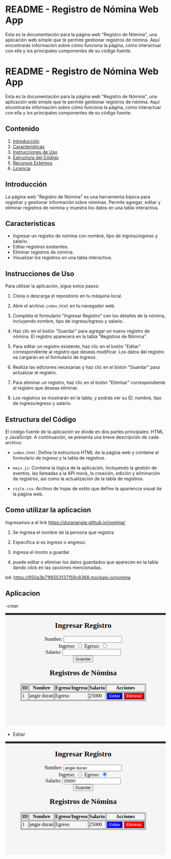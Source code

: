 # README - Registro de Nómina Web App

Esta es la documentación para la página web "Registro de Nómina", una aplicación web simple que te permite gestionar registros de nómina. Aquí encontrarás información sobre cómo funciona la página, cómo interactuar con ella y los principales componentes de su código fuente.


# README - Registro de Nómina Web App

Esta es la documentación para la página web "Registro de Nómina", una aplicación web simple que te permite gestionar registros de nómina. Aquí encontrarás información sobre cómo funciona la página, cómo interactuar con ella y los principales componentes de su código fuente.

## Contenido

1. [Introducción](#introducción)
2. [Características](#características)
3. [Instrucciones de Uso](#instrucciones-de-uso)
4. [Estructura del Código](#estructura-del-código)
5. [Recursos Externos](#recursos-externos)
6. [Licencia](#licencia)

## Introducción

La página web "Registro de Nómina" es una herramienta básica para registrar y gestionar información sobre nóminas. Permite agregar, editar y eliminar registros de nómina y muestra los datos en una tabla interactiva.

## Características

- Ingresar un registro de nómina con nombre, tipo de ingreso/egreso y salario.
- Editar registros existentes.
- Eliminar registros de nómina.
- Visualizar los registros en una tabla interactiva.

## Instrucciones de Uso

Para utilizar la aplicación, sigue estos pasos:

1. Clona o descarga el repositorio en tu máquina local.

2. Abre el archivo `index.html` en tu navegador web.

3. Completa el formulario "Ingresar Registro" con los detalles de la nómina, incluyendo nombre, tipo de ingreso/egreso y salario.

4. Haz clic en el botón "Guardar" para agregar un nuevo registro de nómina. El registro aparecerá en la tabla "Registros de Nómina".

5. Para editar un registro existente, haz clic en el botón "Editar" correspondiente al registro que deseas modificar. Los datos del registro se cargarán en el formulario de ingreso.

6. Realiza las ediciones necesarias y haz clic en el botón "Guardar" para actualizar el registro.

7. Para eliminar un registro, haz clic en el botón "Eliminar" correspondiente al registro que deseas eliminar.

8. Los registros se mostrarán en la tabla, y podrás ver su ID, nombre, tipo de ingreso/egreso y salario.

## Estructura del Código

El código fuente de la aplicación se divide en dos partes principales: HTML y JavaScript. A continuación, se presenta una breve descripción de cada archivo:

- `index.html`: Define la estructura HTML de la página web y contiene el formulario de ingreso y la tabla de registros.

- `main.js`: Contiene la lógica de la aplicación, incluyendo la gestión de eventos, las llamadas a la API mock, la creación, edición y eliminación de registros, así como la actualización de la tabla de registros.

- `style.css`: Archivo de hojas de estilo que define la apariencia visual de la página web.


## Como utilizar la aplicacion

Ingresamos a el link https://duranangie.github.io/nomina/ 

1. Se ingresa el nombre de la persona que registra

2. Especifica si es ingreso o engreso.

3. Ingresa el monto a guardar.

4. puede editar o eliminar los datos guardados que aparecen en la tabla dando click en las opciones mencionadas.

bd: https://650a3b71f6553137159c8368.mockapi.io/nomina


## Aplicacion

-crear 

![Alt text](image-1.png)

- Editar 

![Alt text](image.png)



